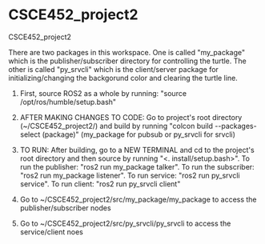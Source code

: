 # CSCE452_project2
CSCE452_project2

There are two packages in this workspace. One is called "my_package" which is the publisher/subscriber directory for controlling the turtle. The other is called "py_srvcli" which is the client/server package for initializing/changing the backgorund color and clearing the turtle line.

1. First, source ROS2 as a whole by running: "source /opt/ros/humble/setup.bash"

2. AFTER MAKING CHANGES TO CODE: Go to project's root directory (~/CSCE452_project2/) and build by running "colcon build --packages-select (package)" (my_package for pubsub or py_srvcli for srvcli)

3. TO RUN: After building, go to a NEW TERMINAL and cd to the project's root directory and then source by running "<. install/setup.bash>". To run the publisher: "ros2 run my_package talker". To run the subscriber: "ros2 run my_package listener". To run service: "ros2 run py_srvcli service". To run client: "ros2 run py_srvcli client"

4. Go to ~/CSCE452_project2/src/my_package/my_package to access the publisher/subscriber nodes

5. Go to ~/CSCE452_project2/src/py_srvcli/py_srvcli to access the service/client noes